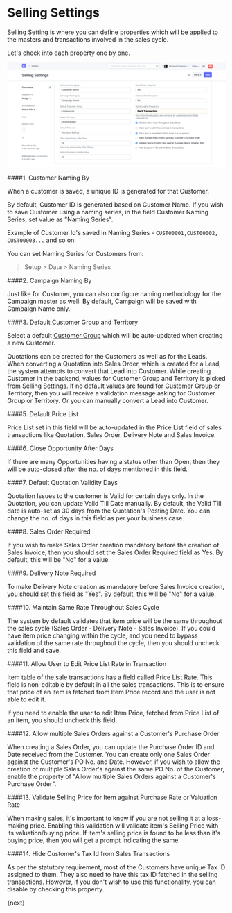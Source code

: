 # Selling Settings

Selling Setting is where you can define properties which will be applied to the masters and transactions involved in the sales cycle.

Let's check into each property one by one.

<img class="screenshot" alt="Selling Settings" src="../assets/selling-settings.png">

####1. Customer Naming By

When a customer is saved, a unique ID is generated for that Customer.

By default, Customer ID is generated based on Customer Name. If you wish to save Customer using a naming series, in the field Customer Naming Series, set value as "Naming Series".

Example of Customer Id's saved in Naming Series - `CUST00001,CUST00002, CUST00003...` and so on.

You can set Naming Series for Customers from:

> Setup > Data > Naming Series

####2. Campaign Naming By

Just like for Customer, you can also configure naming methodology for the Campaign master as well. By default, Campaign will be saved with Campaign Name only.

####3. Default Customer Group and Territory

Select a default [Customer Group](/dooks/crm/setup/customer-group.md) which will be auto-updated when creating a new Customer.

Quotations can be created for the Customers as well as for the Leads. When converting a Quotation into Sales Order, which is created for a Lead, the system attempts to convert that Lead into Customer. While creating Customer in the backend, values for Customer Group and Territory is picked from Selling Settings. If no default values are found for Customer Group or Territory, then you will receive a validation message asking for Customer Group or Territory. Or you can manually convert a Lead into Customer.

####5. Default Price List

Price List set in this field will be auto-updated in the Price List field of sales transactions like Quotation, Sales Order, Delivery Note and Sales Invoice.

####6. Close Opportunity After Days

If there are many Opportunities having a status other than Open, then they will be auto-closed after the no. of days mentioned in this field.

####7. Default Quotation Validity Days

Quotation Issues to the customer is Valid for certain days only. In the Quotation, you can update Valid Till Date manually. By default, the Valid Till date is auto-set as 30 days from the Quotation's Posting Date. You can change the no. of days in this field as per your business case.

####8. Sales Order Required

If you wish to make Sales Order creation mandatory before the creation of Sales Invoice, then you should set the Sales Order Required field as Yes. By default, this will be "No" for a value.

####9. Delivery Note Required

To make Delivery Note creation as mandatory before Sales Invoice creation, you should set this field as "Yes". By default, this will be "No" for a value.

####10. Maintain Same Rate Throughout Sales Cycle

The system by default validates that item price will be the same throughout the sales cycle (Sales Order - Delivery Note - Sales Invoice). If you could have item price changing within the cycle, and you need to bypass validation of the same rate throughout the cycle, then you should uncheck this field and save.

####11. Allow User to Edit Price List Rate in Transaction

Item table of the sale transactions has a field called Price List Rate. This field is non-editable by default in all the sales transactions. This is to ensure that price of an item is fetched from  Item Price record and the user is not able to edit it.

If you need to enable the user to edit Item Price, fetched from Price List of an item, you should uncheck this field.

####12. Allow multiple Sales Orders against a Customer's Purchase Order

When creating a Sales Order, you can update the Purchase Order ID and Date received from the Customer. You can create only one Sales Order against the Customer's PO No. and Date. However, if you wish to allow the creation of multiple Sales Order's against the same PO No. of the Customer, enable the property of "Allow multiple Sales Orders against a Customer's Purchase Order".

####13. Validate Selling Price for Item against Purchase Rate or Valuation Rate

When making sales, it's important to know if you are not selling it at a loss-making price. Enabling this validation will validate item's Selling Price with its valuation/buying price. If item's selling price is found to be less than it's buying price, then you will get a prompt indicating the same.

####14. Hide Customer's Tax Id from Sales Transactions

As per the statutory requirement, most of the Customers have unique Tax ID assigned to them. They also need to have this tax ID fetched in the selling transactions. However, if you don't wish to use this functionality, you can disable by checking this property.

{next}